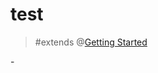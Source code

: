 # test

> #extends @[Getting Started](mention://ee05847e-43f1-4470-b587-8bfbab4ab4b4/document/497de359-b882-4cfc-810f-9a94aea55137) 

\-
